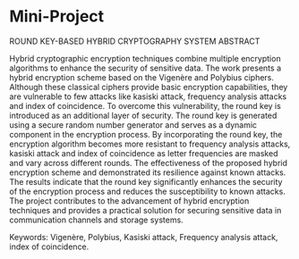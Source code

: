 # Mini-Project
ROUND KEY-BASED HYBRID CRYPTOGRAPHY SYSTEM
ABSTRACT

 Hybrid cryptographic encryption techniques combine multiple encryption algorithms to enhance the security of sensitive data. The work presents a hybrid encryption scheme based on the Vigenère and Polybius ciphers. Although these classical ciphers provide basic encryption capabilities, they are vulnerable to few attacks like kasiski attack, frequency analysis attacks and index of coincidence. To overcome this vulnerability, the round key is introduced as an additional layer of security. The round key is generated using a secure random number generator and serves as a dynamic component in the encryption process. By incorporating the round key, the encryption algorithm becomes more resistant to frequency analysis attacks, kasiski attack and index of coincidence as letter frequencies are masked and vary across different rounds. The effectiveness of the proposed hybrid encryption scheme and demonstrated its resilience against known attacks. The results indicate that the round key significantly enhances the security of the encryption process and reduces the susceptibility to known attacks. The project contributes to the advancement of hybrid encryption techniques and provides a practical solution for securing sensitive data in communication channels and storage systems.

Keywords: Vigenère, Polybius, Kasiski attack, Frequency analysis attack, index of coincidence. 
